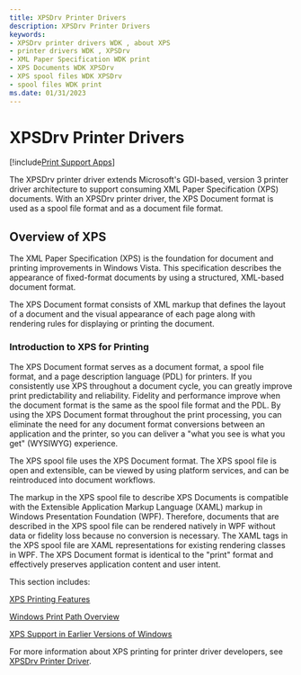 ```yaml
---
title: XPSDrv Printer Drivers
description: XPSDrv Printer Drivers
keywords:
- XPSDrv printer drivers WDK , about XPS
- printer drivers WDK , XPSDrv
- XML Paper Specification WDK print
- XPS Documents WDK XPSDrv
- XPS spool files WDK XPSDrv
- spool files WDK print
ms.date: 01/31/2023
---
```


# XPSDrv Printer Drivers

[!include[Print Support Apps](../includes/print-support-apps.md)]

The XPSDrv printer driver extends Microsoft's GDI-based, version 3 printer driver architecture to support consuming XML Paper Specification (XPS) documents. With an XPSDrv printer driver, the XPS Document format is used as a spool file format and as a document file format.

## Overview of XPS

The XML Paper Specification (XPS) is the foundation for document and printing improvements in Windows Vista. This specification describes the appearance of fixed-format documents by using a structured, XML-based document format.

The XPS Document format consists of XML markup that defines the layout of a document and the visual appearance of each page along with rendering rules for displaying or printing the document.

### Introduction to XPS for Printing

The XPS Document format serves as a document format, a spool file format, and a page description language (PDL) for printers. If you consistently use XPS throughout a document cycle, you can greatly improve print predictability and reliability. Fidelity and performance improve when the document format is the same as the spool file format and the PDL. By using the XPS Document format throughout the print processing, you can eliminate the need for any document format conversions between an application and the printer, so you can deliver a "what you see is what you get" (WYSIWYG) experience.

The XPS spool file uses the XPS Document format. The XPS spool file is open and extensible, can be viewed by using platform services, and can be reintroduced into document workflows.

The markup in the XPS spool file to describe XPS Documents is compatible with the Extensible Application Markup Language (XAML) markup in Windows Presentation Foundation (WPF). Therefore, documents that are described in the XPS spool file can be rendered natively in WPF without data or fidelity loss because no conversion is necessary. The XAML tags in the XPS spool file are XAML representations for existing rendering classes in WPF. The XPS Document format is identical to the "print" format and effectively preserves application content and user intent.

This section includes:

[XPS Printing Features](xps-printing-features.md)

[Windows Print Path Overview](windows-print-path-overview.md)

[XPS Support in Earlier Versions of Windows](xps-support-in-earlier-versions-of-windows.md)

For more information about XPS printing for printer driver developers, see [XPSDrv Printer Driver](xpsdrv-printer-driver.md).
